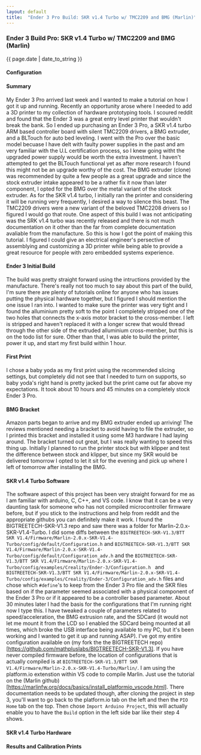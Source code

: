 ```yaml
---
layout: default
title:  "Ender 3 Pro Build: SKR v1.4 Turbo w/ TMC2209 and BMG (Marlin)"
---
```


### Ender 3 Build Pro: SKR v1.4 Turbo w/ TMC2209 and BMG (Marlin)
{{ page.date | date_to_string }}

#### Configuration

#### Summary
My Ender 3 Pro arrived last week and I wanted to make a tutorial on how I got it up and running. Recently an opportunity arose where I needed to add a 3D printer to my collection of hardware prototyping tools. I scoured reddit and found that the Ender 3 was a great entry level printer that wouldn't break the bank. So I ended up purchasing an Ender 3 Pro, a SKR v1.4 turbo ARM based controller board with silent TMC2209 drivers, a BMG extruder, and a BLTouch for auto bed leveling. I went with the Pro over the basic model becuase I have delt with faulty power supplies in the past and am very familiar with the U.L certification process, so I knew going witht the upgraded power supply would be worth the extra investment. I haven't attempted to get the BLTouch functional yet as after more research I found this might not be an upgrade worthy of the cost. The BMG extruder (clone) was recommended by quite a few people as a great upgrade and since the stock extruder intake appeared to be a rather fix it now than later component, I opted for the BMG over the metal variant of the stock extruder. As for the SKR v1.4 turbo, I initially ran the printer and considering it will be running very frequently, I desired a way to silence this beast. The TMC2209 drivers were a new variant of the beloved TMC2208 drivers so I figured I would go that route. One aspect of this build I was not anticipating was the SRK v1.4 turbo was recently released and there is not much documentation on it other than the far from complete documentation avaliable from the manufacture. So this is how I got the point of making this tutorial. I figured I could give an electrical engineer's persective of assemblying and customizing a 3D printer while being able to provide a great resource for people with zero embedded systems experience.

#### Ender 3 Initial Build
The build was pretty straight forward using the intructions provided by the manufacture. There's really not too much to say about this part of the build, I'm sure there are plenty of tutorials online for anyone who has issues putting the physical hardware together, but I figured I should mention the one issue I ran into. I wanted to make sure the printer was very tight and I found the alluminium pretty soft to the point I completely stripped one of the two holes that connects the x-axis motor bracket to the cross-member. I left is stripped and haven't replaced it with a longer screw that would thread through the other side of the extruded alluminium cross-member, but this is on the todo list for sure. Other than that, I was able to build the printer, power it up, and start my first build within 1 hour.

#### First Print
I chose a baby yoda as my first print using the recommended slicing settings, but completely did not see that I needed to turn on supports, so baby yoda's right hand is pretty jacked but the print came out far above my expectations. It took about 10 hours and 45 minutes on a completely stock Ender 3 Pro.

#### BMG Bracket
Amazon parts began to arrive and my BMG extruder ended up arriving! The reviews mentioned needing a bracket to avoid having to file the extruder, so I printed this bracket and installed it using some M3 hardware I had laying around. The bracket turned out great, but I was really wanting to speed this thing up. Initially I planned to run the printer stock but with klipper and test the difference between stock and klipper, but since my SKR would be delivered tomorrow I opted to let it sit for the evening and pick up where I left of tomorrow after installing the BMG.

#### SKR v1.4 Turbo Software
The software aspect of this project has been very straight forward for me as I am familiar with arduino, C, C++, and VS code. I know that it can be a very daunting task for someone who has not compiled microcontroller firmware before, but if you stick to the instructions and help from reddit and the appropriate githubs you can definitely make it work. I found the BIGTREETECH-SKR-V1.3 repo and saw there was a folder for Marlin-2.0.x-SKR-V1.4-Turbo. I did some diffs between the `BIGTREETECH-SKR-V1.3/BTT SKR V1.4/Firmware/Marlin-2.0.x-SKR-V1.4-Turbo/config/default/Configuration.h` and `BIGTREETECH-SKR-V1.3/BTT SKR V1.4/Firmware/Marlin-2.0.x-SKR-V1.4-Turbo/config/default/Configuration_adv.h` and the `BIGTREETECH-SKR-V1.3/BTT SKR V1.4/Firmware/Marlin-2.0.x-SKR-V1.4-Turbo/config/examples/Creality/Ender-3/Configuration.h ` and `BIGTREETECH-SKR-V1.3/BTT SKR V1.4/Firmware/Marlin-2.0.x-SKR-V1.4-Turbo/config/examples/Creality/Ender-3/Configuration_adv.h` files and chose which `#define`'s to keep from the Ender 3 Pro file and the SKR files based on if the parameter seemed associated with a physical component of the Ender 3 Pro or if it appeared to be a controller based parameter. About 30 minutes later I had the basis for the configurations that I'm running right now I type this. I have tweaked a couple of parameters related to speed/acceleration, the BMG extrusion rate, and the SDCard (it would not let me mount it from the LCD so I enabled the SDCard being mounted at all times, which broke the USB interface being available to my PC, but it's been working and I wanted to get it up and running ASAP). I've got my entire configuration available on (my fork the the BIGTREETECH repo)[https://github.com/mathpluslabs/BIGTREETECH-SKR-V1.3]. If you have never compiled firmware before, the location of configurations that is actually compiled is at `BIGTREETECH-SKR-V1.3/BTT SKR V1.4/Firmware/Marlin-2.0.x-SKR-V1.4-Turbo/Marlin/`. I am using the platform.io extenstion within VS code to compile Marlin. Just use the tutorial on the (Marlin github)[https://marlinfw.org/docs/basics/install_platformio_vscode.html]. There documentation needs to be updated though, after cloning the project in step 3, you'll want to go back to the platform.io tab on the left and then the `PIO Home` tab on the top. Then chose `Import Arduino Project`, this will actually enable you to have the `Build` option in the left side bar like their step 4 shows.

#### SKR v1.4 Turbo Hardware

#### Results and Calibration Prints
